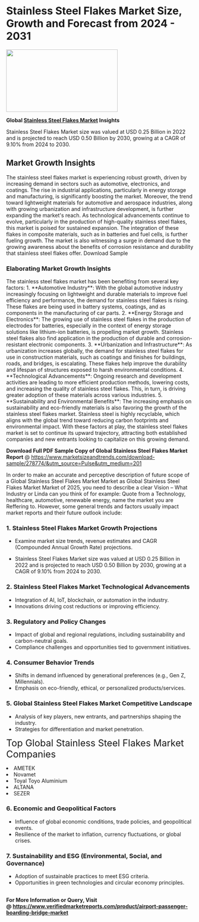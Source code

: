 <H1>Stainless Steel Flakes Market Size, Growth and Forecast from 2024 - 2031</H1><img class="aligncenter size-medium wp-image-584254" src="https://thirdeyenews.in/wp-content/uploads/2024/09/Global-Market-Research-300x168.jpeg" alt="" width="300" height="168" /><p><strong>Global&nbsp;<a href="https://www.marketsizeandtrends.com/download-sample/278774/&amp;utm_source=Pulse&amp;utm_medium=201">Stainless Steel Flakes Market</a> Insights</strong></p><p>Stainless Steel Flakes Market size was valued at USD 0.25 Billion in 2022 and is projected to reach USD 0.50 Billion by 2030, growing at a CAGR of 9.10% from 2024 to 2030.</p><p><h2>Market Growth Insights</h2> The stainless steel flakes market is experiencing robust growth, driven by increasing demand in sectors such as automotive, electronics, and coatings. The rise in industrial applications, particularly in energy storage and manufacturing, is significantly boosting the market. Moreover, the trend toward lightweight materials for automotive and aerospace industries, along with growing urbanization and infrastructure development, is further expanding the market's reach. As technological advancements continue to evolve, particularly in the production of high-quality stainless steel flakes, this market is poised for sustained expansion. The integration of these flakes in composite materials, such as in batteries and fuel cells, is further fueling growth. The market is also witnessing a surge in demand due to the growing awareness about the benefits of corrosion resistance and durability that stainless steel flakes offer. Download Sample <h3>Elaborating Market Growth Insights</h3> The stainless steel flakes market has been benefiting from several key factors: 1. **Automotive Industry**: With the global automotive industry increasingly focusing on lightweight and durable materials to improve fuel efficiency and performance, the demand for stainless steel flakes is rising. These flakes are being used in battery systems, coatings, and as components in the manufacturing of car parts. 2. **Energy Storage and Electronics**: The growing use of stainless steel flakes in the production of electrodes for batteries, especially in the context of energy storage solutions like lithium-ion batteries, is propelling market growth. Stainless steel flakes also find application in the production of durable and corrosion-resistant electronic components. 3. **Urbanization and Infrastructure**: As urbanization increases globally, the demand for stainless steel flakes for use in construction materials, such as coatings and finishes for buildings, roads, and bridges, is escalating. These flakes help improve the durability and lifespan of structures exposed to harsh environmental conditions. 4. **Technological Advancements**: Ongoing research and development activities are leading to more efficient production methods, lowering costs, and increasing the quality of stainless steel flakes. This, in turn, is driving greater adoption of these materials across various industries. 5. **Sustainability and Environmental Benefits**: The increasing emphasis on sustainability and eco-friendly materials is also favoring the growth of the stainless steel flakes market. Stainless steel is highly recyclable, which aligns with the global trend toward reducing carbon footprints and environmental impact. With these factors at play, the stainless steel flakes market is set to continue its upward trajectory, attracting both established companies and new entrants looking to capitalize on this growing demand. </p><p><span class=""><strong>Download Full PDF Sample Copy of Global Stainless Steel Flakes Market Report</strong> @ <a href="https://www.marketsizeandtrends.com/download-sample/278774/&amp;utm_source=Pulse&amp;utm_medium=201" target="_blank">https://www.marketsizeandtrends.com/download-sample/278774/&amp;utm_source=Pulse&amp;utm_medium=201</a></span></p><p>In order to make an accurate and perceptive description of future scope of a Global&nbsp;Stainless Steel Flakes Market Market as Global&nbsp;Stainless Steel Flakes Market Market of 2025, you need to describe a clear Vision &ndash; What Industry or Linda can you think of for example: Quote from a Technology, healthcare, automotive, renewable energy, name the market you are Reffering to. However, some general trends and factors usually impact market reports and their future outlook include:</p><h3>1.&nbsp;<strong>Stainless Steel Flakes Market Growth Projections</strong></h3><ul><li>Examine market size trends, revenue estimates and CAGR (Compounded Annual Growth Rate) projections.</li><li><p>Stainless Steel Flakes Market size was valued at USD 0.25 Billion in 2022 and is projected to reach USD 0.50 Billion by 2030, growing at a CAGR of 9.10% from 2024 to 2030.</p></li></ul><h3>2.&nbsp;<strong>Stainless Steel Flakes Market Technological Advancements</strong></h3><ul><li>Integration of AI, IoT, blockchain, or automation in the industry.</li><li>Innovations driving cost reductions or improving efficiency.</li></ul><h3>3.&nbsp;<strong>Regulatory and Policy Changes</strong></h3><ul><li>Impact of global and regional regulations, including sustainability and carbon-neutral goals.</li><li>Compliance challenges and opportunities tied to government initiatives.</li></ul><h3>4.&nbsp;<strong>Consumer Behavior Trends</strong></h3><ul><li>Shifts in demand influenced by generational preferences (e.g., Gen Z, Millennials).</li><li>Emphasis on eco-friendly, ethical, or personalized products/services.</li></ul><h3>5.&nbsp;<strong>Global Stainless Steel Flakes Market Competitive Landscape</strong></h3><ul><li>Analysis of key players, new entrants, and partnerships shaping the industry.</li><li>Strategies for differentiation and market penetration.</li></ul><p data-pm-slice="1 1 []"><span style="color: inherit; font-family: inherit; font-size: 25px;">Top Global Stainless Steel Flakes Market Companies</span></p><div class="" data-test-id=""><p><li>AMETEK</li><li> Novamet</li><li> Toyal Toyo Aluminium</li><li> ALTANA</li><li> SEZER</li></p></div><h3>6.&nbsp;<strong>Economic and Geopolitical Factors</strong></h3><ul><li>Influence of global economic conditions, trade policies, and geopolitical events.</li><li>Resilience of the market to inflation, currency fluctuations, or global crises.</li></ul><h3>7.&nbsp;<strong>Sustainability and ESG (Environmental, Social, and Governance)</strong></h3><ul><li>Adoption of sustainable practices to meet ESG criteria.</li><li>Opportunities in green technologies and circular economy principles.</li></ul><h2><strong style="font-size: 14px;">For More Information or Query, Visit @&nbsp;</strong><a style="background-color: #ffffff; font-size: 14px;" href="https://www.marketsizeandtrends.com/report/stainless-steel-flakes-market/" target="_blank">https://www.verifiedmarketreports.com/product/airport-passenger-boarding-bridge-market</a></h2>
